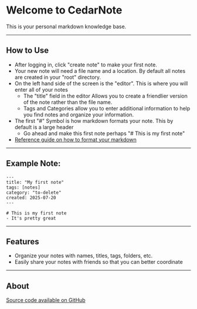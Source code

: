 # Welcome to CedarNote

This is your personal markdown knowledge base.

---

## How to Use
- After logging in, click "create note" to make your first note.
- Your new note will need a file name and a location. By default all notes are created in your "root" directory.
- On the left hand side of the screen is the "editor". This is where you will enter all of your notes
    - The "title" field in the editor Allows you to create a friendlier version of the note rather than the file name.
    - Tags and Categories allow you to enter additional information to help you find notes and organize your information.
- The first "#" Symbol is how markdown formats your note. This by default is a large header
    - Go ahead and make this first note perhaps "# This is my first note"
- [Reference guide on how to format your markdown](https://github.com/im-luka/markdown-cheatsheet)

---

## Example Note:


~~~
---
title: "My first note"
tags: [notes]
category: "to-delete"
created: 2025-07-20
---

# This is my first note
- It's pretty great
~~~


---


## Features
- Organize your notes with names, titles, tags, folders, etc.
- Easily share your notes with friends so that you can better coordinate

---

## About
[Source code available on GitHub](https://github.com/Adamshrugged/CedarNote/)
